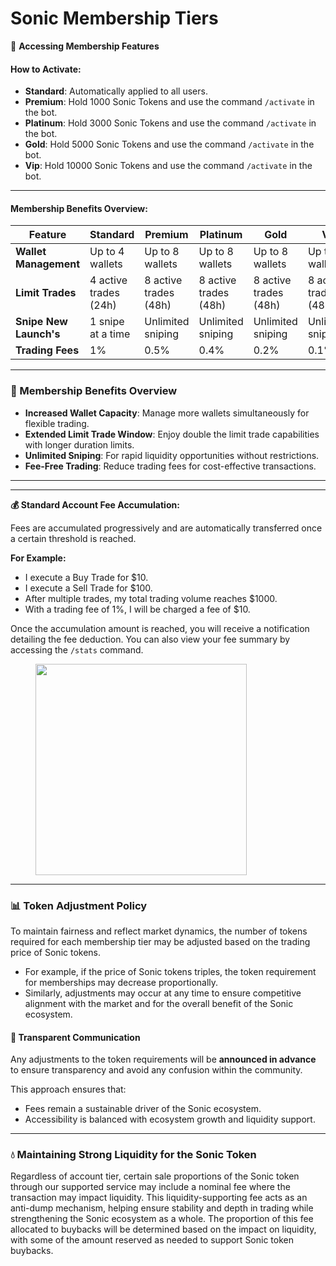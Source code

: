# Sonic Membership Tiers

🚀 **Accessing Membership Features**

#### **How to Activate:**

* **Standard**: Automatically applied to all users.
* **Premium**: Hold 1000 Sonic Tokens and use the command `/activate` in the bot.
* **Platinum**: Hold 3000 Sonic Tokens and use the command `/activate` in the bot.
* **Gold**: Hold 5000 Sonic Tokens and use the command `/activate` in the bot.
* **Vip**: Hold 10000 Sonic Tokens and use the command `/activate` in the bot.

***

#### **Membership Benefits Overview:**

<table><thead><tr><th width="158">Feature</th><th>Standard</th><th>Premium</th><th>Platinum</th><th>Gold</th><th>Vip</th></tr></thead><tbody><tr><td><strong>Wallet Management</strong></td><td>Up to 4 wallets</td><td>Up to 8 wallets</td><td>Up to 8 wallets</td><td>Up to 8 wallets</td><td>Up to 8 wallets</td></tr><tr><td><strong>Limit Trades</strong></td><td>4 active trades (24h)</td><td>8 active trades (48h)</td><td>8 active trades (48h)</td><td>8 active trades (48h)</td><td>8 active trades (48h)</td></tr><tr><td><strong>Snipe New Launch's</strong></td><td>1 snipe at a time</td><td>Unlimited sniping</td><td>Unlimited sniping</td><td>Unlimited sniping</td><td>Unlimited sniping</td></tr><tr><td><strong>Trading Fees</strong></td><td>1%</td><td>0.5%</td><td>0.4%</td><td>0.2%</td><td>0.1%</td></tr></tbody></table>

***

### 💼  Membership Benefits Overview

* **Increased Wallet Capacity**: Manage more wallets simultaneously for flexible trading.
* **Extended Limit Trade Window**: Enjoy double the limit trade capabilities with longer duration limits.
* **Unlimited Sniping**: For rapid liquidity opportunities without restrictions.
* **Fee-Free Trading**: Reduce trading fees for cost-effective transactions.

***

***

**💰 Standard Account Fee Accumulation:**

Fees are accumulated progressively and are automatically transferred once a certain threshold is reached.

**For Example:**

* I execute a Buy Trade for $10.
* I execute a Sell Trade for $100.
* After multiple trades, my total trading volume reaches $1000.
* With a trading fee of 1%, I will be charged a fee of $10.

Once the accumulation amount is reached, you will receive a notification detailing the fee deduction. You can also view your fee summary by accessing the `/stats` command.

<figure><img src="../.gitbook/assets/Screenshot 2024-10-12 at 10.38.59 PM.png" alt="" width="338"><figcaption></figcaption></figure>

***

### 📊 Token Adjustment Policy

To maintain fairness and reflect market dynamics, the number of tokens required for each membership tier may be adjusted based on the trading price of Sonic tokens.

* For example, if the price of Sonic tokens triples, the token requirement for memberships may decrease proportionally.
* Similarly, adjustments may occur at any time to ensure competitive alignment with the market and for the overall benefit of the Sonic ecosystem.

#### **🔔 Transparent Communication**

Any adjustments to the token requirements will be **announced in advance** to ensure transparency and avoid any confusion within the community.

This approach ensures that:

* Fees remain a sustainable driver of the Sonic ecosystem.
* Accessibility is balanced with ecosystem growth and liquidity support.

***

### 💧 **Maintaining Strong Liquidity for the Sonic Token**

Regardless of account tier, certain sale proportions of the Sonic token through our supported service may include a nominal fee where the transaction may impact liquidity. This liquidity-supporting fee acts as an anti-dump mechanism, helping ensure stability and depth in trading while strengthening the Sonic ecosystem as a whole. The proportion of this fee allocated to buybacks will be determined based on the impact on liquidity, with some of the amount reserved as needed to support Sonic token buybacks.
